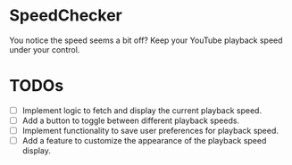 # SpeedChecker

You notice the speed seems a bit off? Keep your YouTube playback speed under your control.

# TODOs

- [ ] Implement logic to fetch and display the current playback speed.
- [ ] Add a button to toggle between different playback speeds.
- [ ] Implement functionality to save user preferences for playback speed.
- [ ] Add a feature to customize the appearance of the playback speed display.
